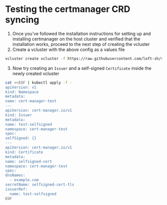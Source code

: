 # Testing the certmanager CRD syncing

1. Once you've followed the installation instructions for setting up and installing certmanager on the host cluster and verified
that the installation works, proceed to the next step of creating the vcluster
2. Create a vcluster with the above config as a values file

  ```bash
  vcluster create vcluster -f https://raw.githubusercontent.com/loft-sh/vcluster/main/generic-sync-examples/cert-manager/config.yaml
  ```

3. Now try creating an `Issuer` and a self-signed `Certificate` inside the newly created vcluster

  ```bash
cat <<EOF | kubectl apply -f -
apiVersion: v1
kind: Namespace
metadata:
  name: cert-manager-test
---
apiVersion: cert-manager.io/v1
kind: Issuer
metadata:
  name: test-selfsigned
  namespace: cert-manager-test
spec:
  selfSigned: {}
---
apiVersion: cert-manager.io/v1
kind: Certificate
metadata:
  name: selfsigned-cert
  namespace: cert-manager-test
spec:
  dnsNames:
    - example.com
  secretName: selfsigned-cert-tls
  issuerRef:
    name: test-selfsigned
EOF
  ```
